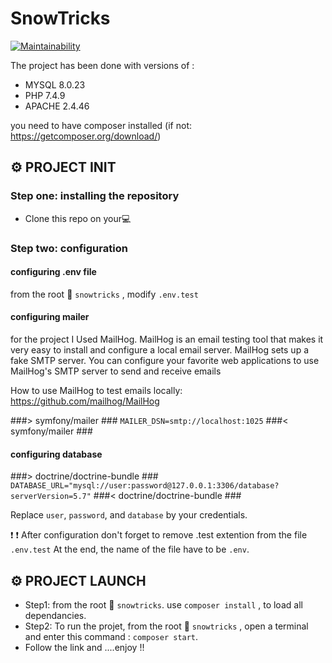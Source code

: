 # SnowTricks
[![Maintainability](https://api.codeclimate.com/v1/badges/c89161fd80993fbda54a/maintainability)](https://codeclimate.com/github/Flo654/P6_snowtricks/maintainability)

The project has been done with versions of :
*   MYSQL 8.0.23
*   PHP 7.4.9
*   APACHE 2.4.46

you need to have composer installed (if not: https://getcomposer.org/download/)

## :gear: PROJECT INIT

### Step one: installing the repository

*   Clone this repo on your:computer:

### Step two: configuration

#### configuring .env file

from the root :file_folder: `snowtricks` , modify `.env.test` <br/>


#### configuring mailer

for the project I Used MailHog.
MailHog is an email testing tool that makes it very easy to install and configure a local email server. MailHog sets up a fake SMTP server. You can configure your favorite web applications to use MailHog's SMTP server to send and receive emails

How to use MailHog to test emails locally:
https://github.com/mailhog/MailHog

###> symfony/mailer ###
`MAILER_DSN=smtp://localhost:1025`
###< symfony/mailer ###




#### configuring database

###> doctrine/doctrine-bundle ###
`DATABASE_URL="mysql://user:password@127.0.0.1:3306/database?serverVersion=5.7"`
###< doctrine/doctrine-bundle ###

Replace `user`, `password`, and `database` by your credentials.

:heavy_exclamation_mark: :heavy_exclamation_mark:  After configuration don't forget to remove .test extention from the file `.env.test`
 At the end, the name of the file have to be `.env`.

 ## :gear: PROJECT LAUNCH
 
*   Step1: from the root :file_folder: `snowtricks`. use  `composer install` , to load all dependancies.
*   Step2: To run the projet, from the root :file_folder: `snowtricks` , open a terminal and enter this command : `composer start`.
*   Follow the link and ....enjoy !! 
